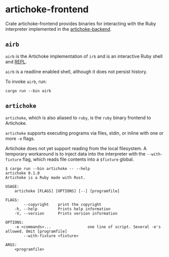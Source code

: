 # artichoke-frontend

Crate artichoke-frontend provides binaries for interacting with the Ruby
interpreter implemented in the [artichoke-backend](/artichoke-backend).

## `airb`

`airb` is the Artichoke implementation of `irb` and is an interactive Ruby shell
and [REPL](https://en.wikipedia.org/wiki/Read%E2%80%93eval%E2%80%93print_loop).

`airb` is a readline enabled shell, although it does not persist history.

To invoke `airb`, run:

```shell
cargo run --bin airb
```

## `artichoke`

`artichoke`, which is also aliased to `ruby`, is the `ruby` binary frontend to
Artichoke.

`artichoke` supports executing programs via files, stdin, or inline with one or
more `-e` flags.

Artichoke does not yet support reading from the local filesystem. A temporary
workaround is to inject data into the interpreter with the `--with-fixture`
flag, which reads file contents into a `$fixture` global.

```console
$ cargo run --bin artichoke -- --help
artichoke 0.1.0
Artichoke is a Ruby made with Rust.

USAGE:
    artichoke [FLAGS] [OPTIONS] [--] [programfile]

FLAGS:
        --copyright    print the copyright
    -h, --help         Prints help information
    -V, --version      Prints version information

OPTIONS:
    -e <commands>...                one line of script. Several -e's allowed. Omit [programfile]
        --with-fixture <fixture>

ARGS:
    <programfile>
```
